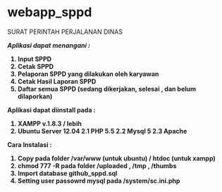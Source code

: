 # webapp_sppd
SURAT PERINTAH PERJALANAN DINAS 

<b><i>Aplikasi dapat menangani :</i><b>
1. Input SPPD 
2. Cetak SPPD
3. Pelaporan SPPD yang dilakukan oleh karyawan
4. Cetak Hasil Laporan SPPD
5. Daftar semua SPPD (sedang dikerjakan, selesai , dan belum dilaporkan)

Aplikasi dapat diinstall pada :
1. XAMPP v.1.8.3 / lebih
2. Ubuntu Server 12.04 
	2.1 PHP 5.5
	2.2 Mysql 5
	2.3 Apache

Cara Instalasi :
1. Copy pada folder /var/www (untuk ubuntu) / htdoc (untuk xampp)
2. chmod 777 -R pada folder /uploaded , /tmp , /thumbs
3. Import database github_sppd.sql
4. Setting user passowrd mysql pada /system/sc.ini.php